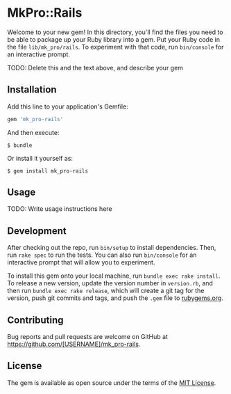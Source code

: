 # MkPro::Rails

Welcome to your new gem! In this directory, you'll find the files you need to be able to package up your Ruby library into a gem. Put your Ruby code in the file `lib/mk_pro/rails`. To experiment with that code, run `bin/console` for an interactive prompt.

TODO: Delete this and the text above, and describe your gem

## Installation

Add this line to your application's Gemfile:

```ruby
gem 'mk_pro-rails'
```

And then execute:

    $ bundle

Or install it yourself as:

    $ gem install mk_pro-rails

## Usage

TODO: Write usage instructions here

## Development

After checking out the repo, run `bin/setup` to install dependencies. Then, run `rake spec` to run the tests. You can also run `bin/console` for an interactive prompt that will allow you to experiment.

To install this gem onto your local machine, run `bundle exec rake install`. To release a new version, update the version number in `version.rb`, and then run `bundle exec rake release`, which will create a git tag for the version, push git commits and tags, and push the `.gem` file to [rubygems.org](https://rubygems.org).

## Contributing

Bug reports and pull requests are welcome on GitHub at https://github.com/[USERNAME]/mk_pro-rails.


## License

The gem is available as open source under the terms of the [MIT License](http://opensource.org/licenses/MIT).

